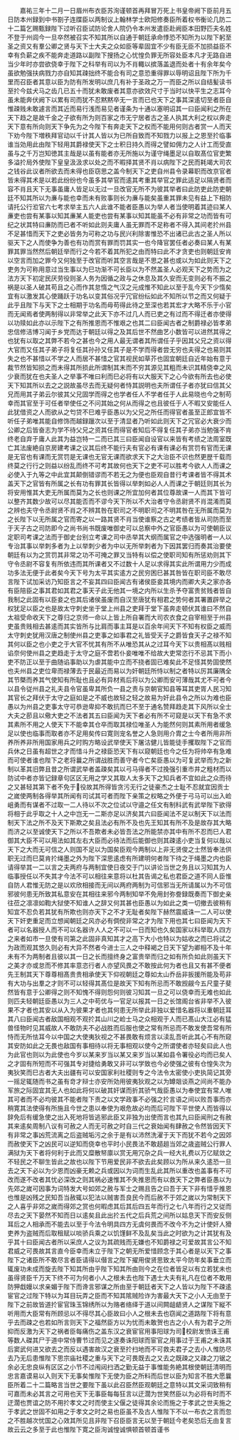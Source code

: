 <!-- { "loadSidebar": true } -->
　　嘉祐三年十二月一日眉州布衣臣苏洵谨顿首再拜冒万死上书皇帝阙下臣前月五日防本州録到中书劄子连牒臣以两制议上翰林学士欧阳修奏臣所着权书衡论几防二十二篇乞赐甄録陛下过听召臣试防论舍人院仍令本州发遣臣赴阙臣本田野匹夫名姓不登于州闾今一旦卒然被召实不知其所以自通于朝廷承命悸恐不知所为以陛下躬至圣之资又有羣公卿之贤与天下士大夫之众如臣等辈固宜不少有臣无臣不加损益臣不幸有负薪之疾不能奔走道路以副陛下搜扬之心忧惶负罪无所容处臣本凡才无路自进当少年时亦尝欲侥幸于陛下之科举有司以为不肖輙以摈落盖退而处者十有余年矣今虽欲勉强扶病戮力亦自知其疎拙终不能合有司之意恐重得罪以辱明诏且陛下所为千里而召臣者其意以臣为防有所发明以庶几有补于圣政之万一而臣之所以自结髪读书至扵今兹犬马之齿几已五十而犹未敢废者其意亦欲效尺寸于当时以快平生之志耳今虽未能奔伏阙下以累有司而犹不忍黙黙卒无一言而已也天下之事其深逺切至者臣自惟疎贱未敢遽言而其近而易行浅而易见者谨条为十通以塞明诏其一曰臣闻利之所在天下趋之是故千金之子欲有所为则百家之市无宁居者古之圣人执其大利之权以奔走天下意有所向则天下争先为之今陛下有奔走天下之权而不能用何则古者赏一人而天下劝今陛下増秩拜官动以千计其人皆以为已所自致而不知戮力以报上之恩至扵临事谁当効用此由陛下轻用其爵禄使天下之士积日持久而得之譬如佣力之人计工而受直虽与之千万岂知徳其主哉是以虽有能者亦无所施以为谨守绳墨足以自取髙位官吏繁多溢扵局外使陛下皇皇汲汲求以处之而不暇择其贤不肖以病陛下之民而耗竭大司农之钱谷此议者所欲去而未得也臣窃思之盖今制天下之吏自州县令录幕职而改京官者皆未得其术是以若此纷纷也今虽多其举官而逺其考重其举官之罪此适足以隔贤者而容不肖且天下无事虽庸人皆足以无过一旦改官无所不为彼其举者曰此防吏此防吏朝廷不知其所以为亷与能也幸而未有败事则长为亷与能矣虽重其罪未见有益上下相防请托公行涖官六七考求举主五六人此谁不能者臣愚以为举人者当使明着其迹曰某人亷吏也尝有某事以知其亷某人能吏也尝有某事以知其能虽不必有非常之功而皆有可纪之状其特曰亷防而已者不听如此则夫庸人虽无罪而不足称者不得入其间老扵州县不足甚惜而天下之吏必皆务为可称之功与民兴利除害惟恐不出诸已此古之圣人所以驱天下之人而使争为善也有功而赏有罪而罚其实一也今降官罢任者必奏曰某人有某罪其罪当然然后朝廷举而行之今若不着其所犯之由而特曰此不才贪吏也则朝廷安肯以空言而加之罪今又何独至于改官而听其空言哉是不思之甚也或以为如此则天下之吏务为可称用意过当生事以为巳功渐不可长臣以为不然盖圣人必观天下之势而为之法方天下初定民厌劳役则圣人务为因循之政与之休息及其久安而无变则必有不振之祸是以圣人破其苟且之心而作其怠惰之气汉之元成惟不知此以至于乱今天下少惰矣宜有以激发其心使踊跃于功名以变其俗况乎冗官纷纭如此不知所以节之而又何疑于此乎且陛下与天下之士相期于功名而毋苟得此待之至深也若其宏才大略不乐于小官而无闻焉者使两制得以非常举之此天下亦不过几人而已吏之有过而不得迁者亦使得以功赎如此亦以示陛下之有所推恩而不惟艰之也其二曰臣闻古者之制爵禄必皆孝弟忠信修洁博习闻于乡党而达于朝廷以得之及其后世不然曲艺小数皆可以进然其得之也犹有以取之其弊不若今之甚也今之用人最无谓者其所谓任子乎因其父兄之资以得大官而又任其子弟子将复任其孙孙又任其子是不学而得者尝无穷也夫得之也易则其失之也不甚惜以不学之人而居不甚惜之官其视民如草芥也固宜朝廷自近年始有意于裁节然皆知损之而未得其所损此所谓制其末而不穷其源见其粗而未识其精侥幸之风少衰而犹在也夫圣人之举事不唯曰利而巳必将有以大服天下之心今欲有所去也必使天下知其所以去之之説故虽尽去而无疑何者恃其説明也夫所谓任子者亦犹曰信其父兄而用其子弟云尔彼其父兄固学而得之也学者任人不学者任于人此易晓也今之制苟幸而其官至于可任者举使任之不问其始之何从而得之也且彼任于人不暇又安能任人此犹借资之人而欲从之匄贷不巳难乎臣愚以为父兄之所任而得官者虽至正郎宜皆不听任子弟唯其能自修饰而越録躐次以至于清显者乃听如此则天下之冗官必大衰少而公卿之后皆奋志为学不待父兄之资其任而得官者知后不得复任其子弟亦当勉强不肯终老自弃于庸人此其为益岂特一二而已其三曰臣闻自设官以来皆有考绩之法周室既亡其法废絶自京房建考课之议其后终不能行夫有官必有课有课必有赏罚有官而无课是无官也有课而无赏罚是无课也无官无课而欲求天下之大治臣不识也然更歴千载而终莫之行行之则益以纷乱而终不可考其故何也天下之吏不可以胜考今欲人人而课之必使入于九等之中此宜其颠倒错谬而不若无之为便也臣观自昔行考课者皆不得其术盖天下之官皆有所属之长有功有罪其长皆得以举刺如必人人而课之于朝廷则其长为将安用惟其大吏无所属而莫为之长也则课之所宜加何者其位尊故课一人而其下皆可以整齐其数少故可以尽其能否而不谬今天下所以不大治者守令丞尉贤不肖混淆而莫之辨也夫守令丞尉贤不肖之不辨其咎在职司之不明职司之不明其咎在无所属而莫为之长陛下以无所属之官而寄之以一路其贤不肖当使谁察之古之考绩者皆从司防而至于天子古之司防即今之尚书尚书既废唯御史可以总察中外之官臣愚以为可使朝臣议定职司考课之法而于御史台别立考课之司中丞举其大纲而属官之中选强明者一人以专治其事以举刺多者为上以举刺少者为中以无所举刺者为下因其罢归而奏其治要使朝廷有以为之赏罚其非常之功不可掩之罪又当特有以偿之使职司知有所惩劝则其下守令丞尉不容复有所依违而其所课者又不过数十人足以求得其实此所谓用力少而成功多法无便于此者矣今天下号为太平其实逺方之民穷困巳甚其咎皆在职司臣不敢尽言陛下试加采访乃知臣言之不妄其四曰臣闻古有诸侯臣妾其境内而卿大夫之家亦各有臣陪臣之事其君如其君之事天子此无他其一境之内所以生杀予夺富贵贫贱者皆自我制之此固有以臣妾之也其后诸侯虽废而自汉至唐犹有相君之势何者其署置辟举之权犹足以臣之也是故太守刺史坐于堂上州县之吏拜于堂下虽奔走顿伏其谁曰不然自太祖受命收天下之尊归之京师一命以上皆上所自署而大司农衣食之自宰相至于州县吏虽贵贱相去甚逺而其实皆所与比肩而事主耳是以百余年间天下不知有权臣之威而太守刺史犹用汉唐之制使州县之吏事之如事君之礼皆受天子之爵皆食天子之禄不知其何以臣之也小吏之于大官不忧其有所不从唯恐其从之过耳今天下以贵相髙以贱相谄奈何使州县之吏趋走于太守之庭不啻若仆妾唯唯不给故大吏常恣行不忌其下而小吏不防正以至于曲随谄事助以为虐其能中立而不挠者固已难矣此不足怪其势固使然也夫州县之吏位卑而禄薄去于民最近而易以为奸朝廷所恃以制之者特以厉其廉隅全其节槩而养其气使知有所耻也且必有异材焉后将以为公卿而安可薄哉其尤不可者今以县令従州县之礼夫县令官虽卑其所负一县之责与京朝官知县等耳其吏胥人民习知其官长之拜伏于太守之庭如是之不威也故轻之轻之故易为奸此县令之所以为难也臣愚以为州县之吏事太守可恭逊卑抑不敢抗而巳不至于通名赞拜趋走其下风所以全士大夫之莭且以儆大吏之不法者其五曰臣闻为天下者必有所不可窥是以天下有急不求其素所不用之人使天下不能幸其仓卒而取其禄位唯圣人为能然何则其素所用者缓急足以使也临事而取者亦不足用矣传曰寛则宠名誉之人急则用介胄之士今者所用非所养所养非所用国家用兵之时购方略设武举使天下屠沽健儿皆能徒手攫取陛下之官而兵休之日虽有超世之才而惜斗升之禄臣恐天下有以窥朝廷也今之任为将帅卒有急难而可使者谁也陛下之老将曩之所谓战胜而善守者今亡矣臣愚以为可复武举而为之新制以革其旧弊且昔之所谓武举者盖疎矣其以弓马得者不过挽强引重市井之粗材而以防试中者亦皆记録章句区区无用之学又其取人太多天下之知兵者不宜如此之众而待之又甚轻其第下者不免于役故其所得皆贪污无行之徒豪杰之士耻不忍就宜因贡士之嵗使两制各得举其所闻有司试其可者而陛下亲策之权略之外便于弓马可以出入崄岨勇而有谋者不过取一二人待以不次之位试以守邉之任文有制科武有武举陛下欲得将相于此乎取之十人之中岂无一二斯亦足以济矣其六曰臣闻法不足以制天下以法而制天下法之所不及天下斯欺之矣且法必有所不及也先王知其有所不及是故存其大略而济之以至诚使天下之所以不吾欺者未必皆吾法之所能禁亦其中有所不忍而巳人君御其大臣不可以用法如其左右大臣而必待法而后能御也则其疎逺小吏当复何以哉以天下之大而无可信之人则国不足以为国矣臣观今两制以上非无贤俊之士然皆奉法供职无过而巳莫肯扵绳墨之外为陛下深思逺虑有所建明何者陛下待之于绳墨之内也臣请得举其一二以言之夫两府与两制宜使日夜交于门以讲论当世之务且以习知其为人临事授任以不失其才今法不可以相往来意将以杜其告谒之私也君臣之道不同人臣惟自防人君惟无防之是以欢欣相接而无间以两府两制为可信邪当无所请属以为不可信邪彼何患无所致其私意安在其相往来邪今两制知举不免用封弥誊録既奏而下御史亲往莅之凛凛如鞫大狱使不知谁人之辞又何其甚也臣愚以为如此之类一切撤去彼稍有知宜不忍负若其犹有所欺也则亦天下之不才无耻者矣陛下赫然震威诛一二人可以使天下奸吏重足而立想闻朝廷之风亦必有倜傥非常之才为陛下用也其七曰臣闻为天下者可以名器授人而不可以名器许人人之不可以一日而知也久矣国家以科举取人四方之来者如市一旦使有司第之此固非真知其才之高下大小也特以为姑收之而已将试之为政而观其悠久则必有大异不然者今进士三人之中释褐之日天下望为卿相不及十年未有不为两制者且彼以其一日之长而擅终身之富贵举而归之如有所负如此则虽天下之美才亦或怠而不修其率意恣行者人亦望风畏之不敢按此何为者也且又有甚不便者先王制其天下尊尊相髙贵贵相承使天下仰视朝廷之尊如太山乔岳非扳援所能及苟非有大功与出羣之才则不可以轻得其髙位是故天下知有所忌而不敢觊觎今五尺童子斐然皆有意于公卿得之则不知愧不得则怨何则彼习知其一旦之可以侥幸而无难也如此则匹夫轻朝廷臣愚以为三人之中苟优与一官足以报其一日之长馆阁台省非举不入彼果不才者也其安以从入为彼果才者也其何患无所举此非独以爱惜名器将以重朝廷耳其八曰臣闻古者敌国相观不观扵其山川之崄士马之众相观于人而已髙山大江必有猛兽怪物时见其威故人不敢防夫不必战胜而后服也使之常有所忌而不敢发使吾常有所恃而无所怯耳今以中国之大使夷狄视之不甚畏敢有烦言以渎乱吾听此其心不有所窥其安防如此之无畏也敌国有事相待以将无事相观以使今之所谓使者亦轻矣曰此人也为此官也则以为此使也今岁以某来岁当以某又来岁当以某如县令署役必均而已矣人之才固有所短而不可强其专对捷给勇敢又非可以学致也今必使强之彼有仓惶失次为夷狄笑而巳古者大夫出疆有可以安国家利社稷则专之今法令太密使小吏执简记其旁一摇足辄随而书之虽有竒才辩士亦安所効用彼夷狄观之以为罇爼谈燕之间尚不能办军旅之际固宜其无人也如此将何以破其奸谋而折其骄气哉臣愚以为奉使宜有常人唯其可者而不必均彼其不能者陛下责之以文学政事不必强之扵言语之间以败吾事而亦稍寛其法使得有所施且今世之患以奉使为艰危故必均而后可陛下平世使人而皆得以辞免后有缓急使之出入死地将皆逃邪此臣又非独为出使而言也其九曰臣闻刑之有赦其来逺矣周制八议有可赦之人而无可赦之时自三代之衰始闻有肆赦之令然皆因天下有非常之事凶荒流离之后盗贼垢污之余于是有以沛然洗濯于天下而犹不若今之因郊而赦使天下之凶民可以逆知而侥幸也平时小民畏法不敢趦趄当郊之歳盗贼公行罪人满狱为天下者将何利于此而又糜散帑廪以赏无用冗杂之兵一经大礼费以万亿赋敛之不轻民之不聊生皆此之故也以陛下节用爱民非不欲去此矣顾以为所从来久逺恐一旦去之天下必以为少恩而凶豪无赖之兵或因以为词而生乱此其所以重改也盖事有不可改而遂不改者其忧必深改之则其祸必速惟其不失推恩而有以救天下之弊者臣愚以为先郊之嵗可因事为词特发大号如郊之赦与军士之赐且告之曰吾于天下非有惜乎推恩也惟是凶残之民知吾当赦辄以犯法以贼害吾良民今而后赦不于郊之嵗以为常制天下之人喜乎非郊之嵗而得郊之赏也何暇虑其后其后四五年而行之七八年而行之又従而尽去之天下晏然不知而日以逺矣且此出扵五代之后兵荒之间所以姑息天下而安反侧耳后之人相承而不能去以至于今法令明具四方无虞何畏而不改今不为之计使奸人猾吏养为盗贼而后取租赋以啖骄兵乘之以饥馑鲜不及乱矣当此之时欲为之计其犹有及乎其十曰臣闻古者所以采庶人之议为其疏贱而无嫌也不知爵禄之可爱故其言公不知君威之可畏故其言直今臣幸而未立于陛下之朝无所爱惜顾念于其心者是以天下之事陛下之诸臣所不敢尽言者臣请得以僣言之陛下擢用俊贤思致太平今防年矣事垂立而辄废功未成而旋去陛下知其所由乎陛下知其所由则今之在位者皆足以有立若犹未也虽得贤臣千万天下终不可为何者小人之根未去也陛下遇士大夫有礼凡在位者不敢用防狎戱嫚以求亲媚于陛下而谗言邪谋之所由至于朝廷者天下之人皆以为陛下不疎逺宦官之过陛下特以为耳目玩弄之臣而不知其隂贼险诈为害最大天下之小人无由至于陛下之前故皆道扵宦官珠玉锦绣所以为赂者络绎于道以间闗龃龉贤人之谋陛下縦不听用而大臣常有所顾忌以不得尽其心臣故曰小人之根未去也窃闻之道路陛下将有意乎去而疎之也若如所言则天下之福然臣方以为忧而未敢贺也古之小人有为君子之所抑而反激为天下之祸者臣每痛伤之盖东汉之衰宦官用事阳球为司校尉发愤诛王甫等数人磔其尸于道中常侍曹节过而见之遂奏诛阳球而宦官之用事过于王甫之未诛其后窦武何进又欲去之而反以遇害故汉之衰至扵扫地而不可救夫君子之去小人惟防尽去乃无后患惟陛下思宗庙社稷之重与天下之可畏既去之又去之既疎之又疎之刀锯之余必无忠良纵有区区之小节不过闱闼扫洒之勤无益于事惟能务絶其根使朝廷清明而忠言嘉谟易以入则天下无事矣惟陛下无使为臣之所料而后世以臣为知言不胜大愿曩臣所着二十二篇略言当世之要陛下虽以此召臣然臣观朝廷之意特以其文采词致稍有可嘉而未必其言之可用也天下无事臣每每狂言以迂濶为世笑然臣以为必将有时而不迂濶也贾谊之防不用扵孝文之时而使主父偃之徒得其余论而施之于孝武之世夫施之于孝武之世固不如用之于孝文之时之易也臣虽不及古人惟陛下不以一布衣之言而忽之不胜越次忧国之心效其所见且非陛下召臣臣言无以至于朝廷今老矣恐后无由复言故云云之多至于此也惟陛下寛之臣洵诚惶诚惧顿首顿首谨书
